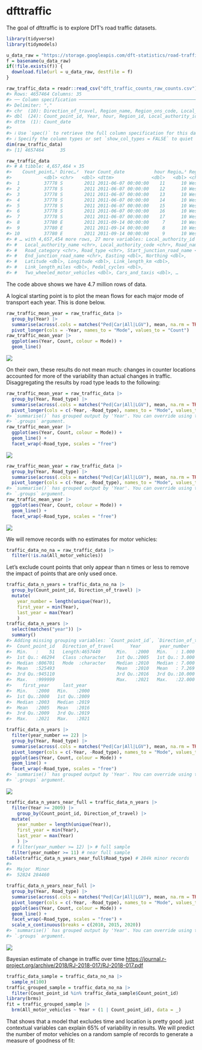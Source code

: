 
<!-- README.md is generated from README.Rmd. Please edit that file -->

# dfttraffic

<!-- badges: start -->
<!-- badges: end -->

The goal of dfttraffic is to explore DfT’s road traffic datasets.

``` r
library(tidyverse)
library(tidymodels)
```

``` r
u_data_raw = "https://storage.googleapis.com/dft-statistics/road-traffic/downloads/data-gov-uk/dft_traffic_counts_raw_counts.zip"
f = basename(u_data_raw)
if(!file.exists(f)) {
  download.file(url = u_data_raw, destfile = f)
}
```

``` r
raw_traffic_data = readr::read_csv("dft_traffic_counts_raw_counts.csv")
#> Rows: 4657464 Columns: 35
#> ── Column specification ────────────────────────────────────────────────────────
#> Delimiter: ","
#> chr  (10): Direction_of_travel, Region_name, Region_ons_code, Local_authorit...
#> dbl  (24): Count_point_id, Year, hour, Region_id, Local_authority_id, Eastin...
#> dttm  (1): Count_date
#> 
#> ℹ Use `spec()` to retrieve the full column specification for this data.
#> ℹ Specify the column types or set `show_col_types = FALSE` to quiet this message.
dim(raw_traffic_data)
#> [1] 4657464      35
```

``` r
raw_traffic_data
#> # A tibble: 4,657,464 × 35
#>    Count_point…¹ Direc…²  Year Count_date           hour Regio…³ Regio…⁴ Regio…⁵
#>            <dbl> <chr>   <dbl> <dttm>              <dbl>   <dbl> <chr>   <chr>  
#>  1         37778 S        2011 2011-06-07 00:00:00    11      10 West M… E12000…
#>  2         37778 S        2011 2011-06-07 00:00:00    12      10 West M… E12000…
#>  3         37778 S        2011 2011-06-07 00:00:00    13      10 West M… E12000…
#>  4         37778 S        2011 2011-06-07 00:00:00    14      10 West M… E12000…
#>  5         37778 S        2011 2011-06-07 00:00:00    15      10 West M… E12000…
#>  6         37778 S        2011 2011-06-07 00:00:00    16      10 West M… E12000…
#>  7         37778 S        2011 2011-06-07 00:00:00    17      10 West M… E12000…
#>  8         37780 E        2011 2011-09-14 00:00:00     7      10 West M… E12000…
#>  9         37780 E        2011 2011-09-14 00:00:00     8      10 West M… E12000…
#> 10         37780 E        2011 2011-09-14 00:00:00     9      10 West M… E12000…
#> # … with 4,657,454 more rows, 27 more variables: Local_authority_id <dbl>,
#> #   Local_authority_name <chr>, Local_authority_code <chr>, Road_name <chr>,
#> #   Road_category <chr>, Road_type <chr>, Start_junction_road_name <chr>,
#> #   End_junction_road_name <chr>, Easting <dbl>, Northing <dbl>,
#> #   Latitude <dbl>, Longitude <dbl>, Link_length_km <dbl>,
#> #   Link_length_miles <dbl>, Pedal_cycles <dbl>,
#> #   Two_wheeled_motor_vehicles <dbl>, Cars_and_taxis <dbl>, …
```

The code above shows we have 4.7 million rows of data.

A logical starting point is to plot the mean flows for each major mode
of transport each year. This is done below.

``` r
raw_traffic_mean_year = raw_traffic_data |>
  group_by(Year) |> 
  summarise(across(.cols = matches("Ped|Car|All|LGV"), mean, na.rm = TRUE)) |> 
  pivot_longer(cols = -Year, names_to = "Mode", values_to = "Count")
raw_traffic_mean_year |> 
  ggplot(aes(Year, Count, colour = Mode)) +
  geom_line()
```

![](README_files/figure-gfm/unnamed-chunk-5-1.png)<!-- -->

On their own, these results do not mean much: changes in counter
locations accounted for more of the variability than actual changes in
traffic. Disaggregating the results by road type leads to the following:

``` r
raw_traffic_mean_year = raw_traffic_data |>
  group_by(Year, Road_type) |> 
  summarise(across(.cols = matches("Ped|Car|All|LGV"), mean, na.rm = TRUE)) |> 
  pivot_longer(cols = c(-Year, -Road_type), names_to = "Mode", values_to = "Count")
#> `summarise()` has grouped output by 'Year'. You can override using the
#> `.groups` argument.
raw_traffic_mean_year |> 
  ggplot(aes(Year, Count, colour = Mode)) +
  geom_line() +
  facet_wrap(~Road_type, scales = "free")
```

![](README_files/figure-gfm/unnamed-chunk-6-1.png)<!-- -->

``` r
raw_traffic_mean_year = raw_traffic_data |>
  group_by(Year, Road_type) |> 
  summarise(across(.cols = matches("Ped|Car|All|LGV"), mean, na.rm = TRUE)) |> 
  pivot_longer(cols = c(-Year, -Road_type), names_to = "Mode", values_to = "Count")
#> `summarise()` has grouped output by 'Year'. You can override using the
#> `.groups` argument.
raw_traffic_mean_year |> 
  ggplot(aes(Year, Count, colour = Mode)) +
  geom_line() +
  facet_wrap(~Road_type, scales = "free")
```

![](README_files/figure-gfm/unnamed-chunk-7-1.png)<!-- -->

We will remove records with no estimates for motor vehicles:

``` r
traffic_data_no_na = raw_traffic_data |> 
  filter(!is.na(All_motor_vehicles))
```

Let’s exclude count points that only appear than n times or less to
remove the impact of points that are only used once.

``` r
traffic_data_n_years = traffic_data_no_na |> 
  group_by(Count_point_id, Direction_of_travel) |> 
  mutate(
    year_number = length(unique(Year)),
    first_year = min(Year),
    last_year = max(Year)
    )
traffic_data_n_years |> 
  select(matches("year")) |> 
  summary()
#> Adding missing grouping variables: `Count_point_id`, `Direction_of_travel`
#>  Count_point_id   Direction_of_travel      Year       year_number    
#>  Min.   :    51   Length:4657449      Min.   :2000   Min.   : 1.000  
#>  1st Qu.: 46294   Class :character    1st Qu.:2005   1st Qu.: 3.000  
#>  Median :806701   Mode  :character    Median :2010   Median : 7.000  
#>  Mean   :525493                       Mean   :2010   Mean   : 7.269  
#>  3rd Qu.:945110                       3rd Qu.:2016   3rd Qu.:10.000  
#>  Max.   :999999                       Max.   :2021   Max.   :22.000  
#>    first_year     last_year   
#>  Min.   :2000   Min.   :2000  
#>  1st Qu.:2000   1st Qu.:2009  
#>  Median :2003   Median :2019  
#>  Mean   :2005   Mean   :2016  
#>  3rd Qu.:2009   3rd Qu.:2019  
#>  Max.   :2021   Max.   :2021
```

``` r
traffic_data_n_years |> 
  filter(year_number == 22) |> 
  group_by(Year, Road_type) |> 
  summarise(across(.cols = matches("Ped|Car|All|LGV"), mean, na.rm = TRUE)) |> 
  pivot_longer(cols = c(-Year, -Road_type), names_to = "Mode", values_to = "Count") |> 
  ggplot(aes(Year, Count, colour = Mode)) +
  geom_line() +
  facet_wrap(~Road_type, scales = "free")
#> `summarise()` has grouped output by 'Year'. You can override using the
#> `.groups` argument.
```

![](README_files/figure-gfm/unnamed-chunk-10-1.png)<!-- -->

``` r
traffic_data_n_years_near_full = traffic_data_n_years |> 
  filter(Year >= 2009) |> 
    group_by(Count_point_id, Direction_of_travel) |> 
  mutate(
    year_number = length(unique(Year)),
    first_year = min(Year),
    last_year = max(Year)
    ) |> 
  # filter(year_number >= 12) |> # full sample
  filter(year_number >= 11) # near full sample
table(traffic_data_n_years_near_full$Road_type) # 284k minor records
#> 
#>  Major  Minor 
#>  52824 284460

traffic_data_n_years_near_full |> 
  group_by(Year, Road_type) |> 
  summarise(across(.cols = matches("Ped|Car|All|LGV"), mean, na.rm = TRUE)) |> 
  pivot_longer(cols = c(-Year, -Road_type), names_to = "Mode", values_to = "Count") |> 
  ggplot(aes(Year, Count, colour = Mode)) +
  geom_line() +
  facet_wrap(~Road_type, scales = "free") +
  scale_x_continuous(breaks = c(2010, 2015, 2020))
#> `summarise()` has grouped output by 'Year'. You can override using the
#> `.groups` argument.
```

![](README_files/figure-gfm/unnamed-chunk-11-1.png)<!-- -->

Bayesian estimate of change in traffic over time
<https://journal.r-project.org/archive/2018/RJ-2018-017/RJ-2018-017.pdf>

``` r
traffic_data_sample = traffic_data_no_na |> 
  sample_n(100)
traffic_grouped_sample = traffic_data_no_na |> 
  filter(Count_point_id %in% traffic_data_sample$Count_point_id)
library(brms)
fit = traffic_grouped_sample |> 
  brm(All_motor_vehicles ~ Year + (1 | Count_point_id), data = _)
```

<!-- Given the variability in site locations, it makes sense to compare change in traffic levels against predictions that exclude time. -->
<!-- Let's do this for all motor vehicles first, with [{tidymodels}](https://www.tidymodels.org/learn/models/parsnip-ranger-glmnet/) providing an interface to the {ranger} package: -->

That shows that a model that excludes time and location is pretty good:
just contextual variables can explain 65% of variability in results. We
will predict the number of motor vehicles on a random sample of records
to generate a measure of goodness of fit:
